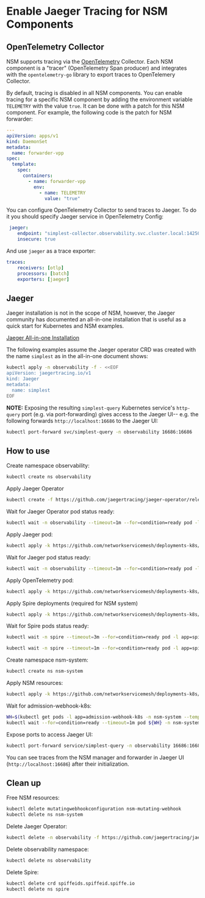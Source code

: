# Enable Jaeger Tracing for NSM Components

## OpenTelemetry Collector
NSM supports tracing via the [OpenTelemetry](https://opentelemetry.io/) Collector. Each NSM component is a "tracer" (OpenTelemetry
Span producer) and integrates with the `opentelemetry-go` library to export traces to OpenTelemery Collector.

By default, tracing is disabled in all NSM components. You can enable tracing for a specific NSM component by adding the environment variable `TELEMETRY`
with the value `true`. It can be done with a patch for this NSM component. For example, the following code is the patch for NSM forwarder:
```yaml
---
apiVersion: apps/v1
kind: DaemonSet
metadata:
  name: forwarder-vpp
spec:
  template:
    spec:
      containers:
        - name: forwarder-vpp
          env:
            - name: TELEMETRY
              value: "true"
```

You can configure OpenTelemetry Collector to send traces to Jaeger. To do it you should specify Jaeger service in OpenTelemetry Config:
```yaml
 jaeger:
    endpoint: "simplest-collector.observability.svc.cluster.local:14250"
    insecure: true
```

And use `jaeger` as a trace exporter:
```yaml
traces:
    receivers: [otlp]
    processors: [batch]
    exporters: [jaeger]
```

## Jaeger

Jaeger installation is not in the scope of NSM, however, the Jaeger community
has documented an all-in-one installation that is useful as a quick start for
Kubernetes and NSM examples.

[Jaeger All-in-one Installation](https://www.jaegertracing.io/docs/1.30/operator/#quick-start---deploying-the-allinone-image)

The following examples assume the Jaeger operator CRD was created with the
name `simplest` as in the all-in-one document shows:

```bash
kubectl apply -n observability -f - <<EOF
apiVersion: jaegertracing.io/v1
kind: Jaeger
metadata:
  name: simplest
EOF
```

**NOTE:**  Exposing the resulting `simplest-query` Kubernetes service's
`http-query` port (e.g. via port-forwarding) gives access to the Jaeger UI--
e.g. the following forwards `http://localhost:16686` to the Jaeger UI:

```bash
kubectl port-forward svc/simplest-query -n observability 16686:16686
```

## How to use

Create namespace observability:
```bash
kubectl create ns observability
```

Apply Jaeger Operator
```bash
kubectl create -f https://github.com/jaegertracing/jaeger-operator/releases/download/v1.30.0/jaeger-operator.yaml -n observability
```

Wait for Jaeger Operator pod status ready:
```bash
kubectl wait -n observability --timeout=1m --for=condition=ready pod -l name=jaeger-operator
```

Apply Jaeger pod:
```bash
kubectl apply -k https://github.com/networkservicemesh/deployments-k8s/examples/features/jaeger/jaeger?ref=99b652ca4a87c2981efaa8528affdff22f88c5ff
```

Wait for Jaeger pod status ready:
```bash
kubectl wait -n observability --timeout=1m --for=condition=ready pod -l app=jaeger
```

Apply OpenTelemetry pod:
```bash
kubectl apply -k https://github.com/networkservicemesh/deployments-k8s/examples/features/jaeger/opentelemetry?ref=99b652ca4a87c2981efaa8528affdff22f88c5ff
```

Apply Spire deployments (required for NSM system)
```bash
kubectl apply -k https://github.com/networkservicemesh/deployments-k8s/examples/spire/single_cluster?ref=99b652ca4a87c2981efaa8528affdff22f88c5ff
```

Wait for Spire pods status ready:
```bash
kubectl wait -n spire --timeout=3m --for=condition=ready pod -l app=spire-server
```
```bash
kubectl wait -n spire --timeout=1m --for=condition=ready pod -l app=spire-agent
```

Create namespace nsm-system:
```bash
kubectl create ns nsm-system
```

Apply NSM resources:
```bash
kubectl apply -k https://github.com/networkservicemesh/deployments-k8s/examples/features/jaeger/nsm-system?ref=99b652ca4a87c2981efaa8528affdff22f88c5ff
```

Wait for admission-webhook-k8s:
```bash
WH=$(kubectl get pods -l app=admission-webhook-k8s -n nsm-system --template '{{range .items}}{{.metadata.name}}{{"\n"}}{{end}}')
kubectl wait --for=condition=ready --timeout=1m pod ${WH} -n nsm-system
```

Expose ports to access Jaeger UI:
```bash
kubectl port-forward service/simplest-query -n observability 16686:16686
```
You can see traces from the NSM manager and forwarder in Jaeger UI (`http://localhost:16686`) after their initialization.

## Clean up

Free NSM resources:
```bash
kubectl delete mutatingwebhookconfiguration nsm-mutating-webhook
kubectl delete ns nsm-system
```

Delete Jaeger Operator:
```bash
kubectl delete -n observability -f https://github.com/jaegertracing/jaeger-operator/releases/download/v1.30.0/jaeger-operator.yaml
```

Delete observability namespace:
```bash
kubectl delete ns observability
```

Delete Spire:
```bash
kubectl delete crd spiffeids.spiffeid.spiffe.io
kubectl delete ns spire
```